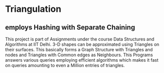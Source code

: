 # Triangulation
## employs Hashing with Separate Chaining
This project is part of Assignments under the course Data Structures and Algorithms at IIT Delhi.
3-D shapes can be approximated using Triangles on their surfaces. This basically forms a Graph Structure with Triangles and nodes and Triangles with Common edges as Neighbours.
This Programs answers various queries employing efficient algorithms which makes it fast on queries amounting to even a Million entries of triangles.
